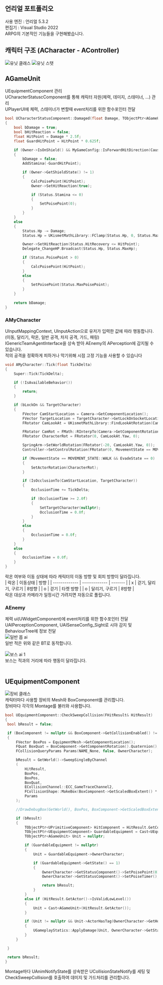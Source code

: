 ## 언리얼 포트폴리오
사용 엔진 : 언리얼 5.3.2 <br>
편집기 : Visual Studio 2022<br>
ARPG의 기본적인 기능들을 구현해봤습니다.


## 캐릭터 구조 (ACharacter - AController)
![유닛 클래스](https://github.com/user-attachments/assets/6b0cd32c-29b1-49a7-8697-6ae0150d8ee5)
![유닛 스탯](https://github.com/user-attachments/assets/419b5f9b-cc6d-404a-a0de-472443d4249f)<br>

## AGameUnit
UEquipmentComponent 관리<br>
UCharacterStatuscComponent를 통해 캐릭터 자원(체력, 데미지, 스태미너, ...) 관리<br>
UPlayerUI에 체력, 스태미너가 변할때 event처리를 위한 함수포인터 전달<br>

```cpp
bool UCharacterStatusComponent::Damaged(float Damage, TObjectPtr<AGameUnit> Causer)
{
	bool bDamage = true;
	bool bHitReaction = false;
	float HitPoint = Damage * 2.5f;
	float GuardHitPoint = HitPoint * 0.625f;

	if (Owner->IsOnShield() && MyGameConfig::IsForwardHitDirection(Causer, Owner))
	{
		bDamage = false;
		AddStamina(-GuardHitPoint);

		if (Owner->GetShieldState() != 1)
		{
			CalcPoisePoint(HitPoint);
			Owner->SetHitReaction(true);

			if (Status.Stamina <= 0)
			{
				SetPoisePoint(0);
			}
		}
	}
	else
	{
		Status.Hp -= Damage;
		Status.Hp = UKismetMathLibrary::FClamp(Status.Hp, 0, Status.MaxHp);

		Owner->SetHitReaction(Status.HitRecovery <= HitPoint);
		Delegate_ChangeHP.Broadcast(Status.Hp, Status.MaxHp);

		if (Status.PoisePoint > 0)
		{
			CalcPoisePoint(HitPoint);
		}
		else
		{
			SetPoisePoint(Status.MaxPoisePoint);
		}
	}
	
	return bDamage;
}
```

### AMyCharacter
UInputMappingContext, UInputAction으로 유저가 입력한 값에 따라 행동합니다. (이동, 달리기, 락온, 일반 공격, 차지 공격, 가드, 패링)<br>
IGenericTeamAgentInterface을 상속 받아 AEnemy의 APerception에 감지될 수 있습니다.<br>
적의 공격을 정확하게 피하거나 막기위해 시점 고정 기능을 사용할 수 있습니다<br>
```cpp
void AMyCharacter::Tick(float TickDelta)
{
	Super::Tick(TickDelta);

	if (!IsAvailableBehavior())
	{
		return;
	}

	if (bLockOn && TargetCharacter)
	{
		FVector CamStartLocation = Camera->GetComponentLocation();
		FVector TargetLocation = TargetCharacter->GetLockOnSocketLocation();
		FRotator CamLookAt = UKismetMathLibrary::FindLookAtRotation(CamStartLocation, TargetLocation);

		FRotator CamRot = FMath::RInterpTo(Camera->GetComponentRotation(), CamLookAt, TickDelta, 1.0f);
		FRotator CharacterRot = FRotator(0, CamLookAt.Yaw, 0);

		SpringArm->SetWorldRotation(FRotator(-20, CamLookAt.Yaw, 0));
		Controller->SetControlRotation(FRotator(0, MovementState == MOVEMENT_STATE::WALK ? CamRot.Yaw : CamLookAt.Yaw, 0));

		if (MovementState == MOVEMENT_STATE::WALK && EvadeState == 0)
		{
			SetActorRotation(CharacterRot);
		}

		if (IsOcclusionTo(CamStartLocation, TargetCharacter))
		{
			OcclusionTime += TickDelta;

			if (OcclusionTime >= 2.0f)
			{
				SetTargetCharacter(nullptr);
				OcclusionTime = 0.0f;
			}
		}
		else
		{
			OcclusionTime = 0.0f;
		}
	}
	else
	{
		OcclusionTime = 0.0f;
	}
}
```
락온 여부와 이동 상태에 따라 캐릭터의 이동 방향 및 회피 방향이 달라집니다.<br>
| 락온          | 이동상태       | 방향    |
| ------------- | -------------  | ------- |
| x             | 걷기, 달리기, 구르기 |  8방향   |
| o             | 걷기           | 타켓 방향 |
| o             | 달리기, 구르기  | 8방향    |
<br>
락온 대상과 카메라가 일정시간 가려지면 자동으로 풀립니다. <br>

### AEnemy
체력 ui(UWidgetComponent)에 event처리를 위한 함수포인터 전달<br>
UAIPerceptionComponent, UAISenseConfig_Sight로 시야 감지 및 BehaviourTree에 정보 전달<br>
![일반 몹 ai](https://github.com/user-attachments/assets/c38094a5-aae7-45fc-944a-0081d1161416)<br>
일반 적은 위와 같은 BT로 동작합니다.<br><br>
![보스 ai 1](https://github.com/user-attachments/assets/d24a5bcd-33ef-475a-8d60-44152d29f530)<br>
보스는 적과의 거리에 따라 행동이 달라집니다.<br><br>

## UEquipmentComponent
![장비 클래스](https://github.com/user-attachments/assets/7bd39806-a5a5-4894-84b8-7c7b3bc386cc)<br>
캐릭터마다 사용할 장비의 Mesh와 BoxComponent를 관리합니다.<br>
장비마다 각각의 Montage를 불러와 사용합니다.<br>
```cpp
bool UEquipmentComponent::CheckSweepCollision(FHitResult& HitResult)
{
 bool bResult = false;

 if (BoxComponent != nullptr && BoxComponent->GetCollisionEnabled() != ECollisionEnabled::Type::NoCollision)
 {
	 FVector BoxPos = EquipmentMesh->GetComponentLocation();
	 FQuat BoxQuat = BoxComponent->GetComponentRotation().Quaternion();
	 FCollisionQueryParams Params(NAME_None, false, OwnerCharacter);

	 bResult = GetWorld()->SweepSingleByChannel
	 (
		 HitResult,
		 BoxPos,
		 BoxPos,
		 BoxQuat,
		 ECollisionChannel::ECC_GameTraceChannel2,
		 FCollisionShape::MakeBox(BoxComponent->GetScaledBoxExtent() * 0.5f),
		 Params
	 );

	 //DrawDebugBox(GetWorld(), BoxPos, BoxComponent->GetScaledBoxExtent(), BoxQuat, bResult ? FColor::Green : FColor::Red, false, 0.4f);

	 if (bResult)
	 {
		 TObjectPtr<UPrimitiveComponent> HitComponent = HitResult.GetComponent();
		 TObjectPtr<UEquipmentComponent> GuardableEquipment = Cast<UEquipmentComponent>(HitComponent->GetAttachParent());
		 TObjectPtr<AGameUnit> Unit = nullptr;

		 if (GuardableEquipment != nullptr)
		 {
			 Unit = GuardableEquipment->OwnerCharacter;

			 if (GuardableEquipment->GetState() == 1)
			 {
				 OwnerCharacter->GetStatusComponent()->SetPoisePoint(0);
				 OwnerCharacter->GetStatusComponent()->SetPoiseTimer();

				 return bResult;
			 }
		 }
		 else if (HitResult.GetActor()->IsValidLowLevel())
		 {
			 Unit = Cast<AGameUnit>(HitResult.GetActor());
		 }

		 if (Unit != nullptr && Unit->ActorHasTag(OwnerCharacter->GetHostileUnitTag()) && !Unit->IsHitReaction())
		 {
			 UGameplayStatics::ApplyDamage(Unit, OwnerCharacter->GetStatus().Attack, OwnerCharacter->GetController(), OwnerCharacter, UDamageType::StaticClass());
		 }
	 }

 } 

 return bResult;
}
```
Montage마다 UAnimNotifyState를 상속받은 UCollisionStateNotify를 세팅 및 CheckSweepCollision를 호출하여 데미지 및 가드처리를 관리합니다.<br>


